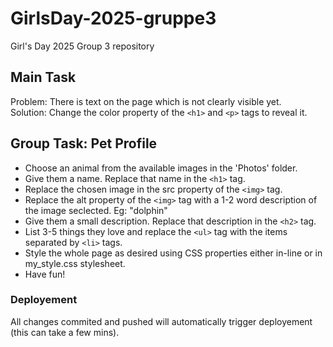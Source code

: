 
# GirlsDay-2025-gruppe3

Girl's Day 2025 Group 3 repository


## Main Task

Problem: There is text on the page which is not clearly visible yet.<br>
Solution: Change the color property of the `<h1>` and `<p>` tags to reveal it.


## Group Task: Pet Profile

- Choose an animal from the available images in the 'Photos' folder.
- Give them a name. Replace that name in the `<h1>` tag.
- Replace the chosen image in the src property of the `<img>` tag.
- Replace the alt property of the `<img>` tag with a 1-2 word description of the image seclected. Eg: "dolphin"
- Give them a small description. Replace that description in the `<h2>` tag.
- List 3-5 things they love and replace the `<ul>` tag with the items separated by `<li>` tags.
- Style the whole page as desired using CSS properties either in-line or in my_style.css stylesheet.
- Have fun!


### Deployement

All changes commited and pushed will automatically trigger deployement (this can take a few mins).
